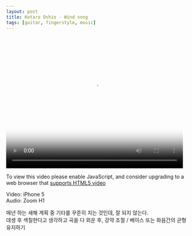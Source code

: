 ```yaml
---
layout: post
title: Kotaro Oshio - Wind song
tags: [guitar, fingerstyle, music]
---
```


<video id="my-video" class="video-js" controls preload="auto" width="480" height="360"
poster="http://media.astinchoi.com/2016/video/20160127-kotaro_oshio-wind_song.png" data-setup="{}">
<source src="http://media.astinchoi.com/2016/video/20160127-kotaro_oshio-wind_song.mp4" type='video/mp4'>
<p class="vjs-no-js">
  To view this video please enable JavaScript, and consider upgrading to a web browser that
  <a href="http://videojs.com/html5-video-support/" target="_blank">supports HTML5 video</a>
</p>
</video><p></p>

Video: iPhone 5  
Audio: Zoom H1  

매년 하는 새해 계획 중 기타를 꾸준히 치는 것인데, 잘 되지 않는다.  
데생 후 색칠한다고 생각하고 곡을 다 외운 후, 강약 조절 / 베이스 또는 화음간의 균형 유지하기  